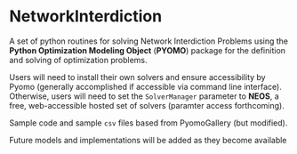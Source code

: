 # NetworkInterdiction
A set of python routines for solving Network Interdiction Problems using the __Python Optimization Modeling Object__ (__PYOMO__) package for the definition and solving of optimization problems.

Users will need to install their own solvers and ensure accessibility by Pyomo (generally accomplished if accessible via command line interface). Otherwise, users will need to set the `SolverManager` parameter to __NEOS__, a free, web-accessible hosted set of solvers (paramter access forthcoming).

Sample code and sample `csv` files based from PyomoGallery (but modified).

Future models and implementations will be added as they become available

